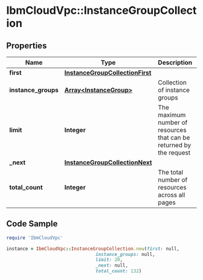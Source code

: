 # IbmCloudVpc::InstanceGroupCollection

## Properties

Name | Type | Description | Notes
------------ | ------------- | ------------- | -------------
**first** | [**InstanceGroupCollectionFirst**](InstanceGroupCollectionFirst.md) |  | 
**instance_groups** | [**Array&lt;InstanceGroup&gt;**](InstanceGroup.md) | Collection of instance groups | 
**limit** | **Integer** | The maximum number of resources that can be returned by the request | 
**_next** | [**InstanceGroupCollectionNext**](InstanceGroupCollectionNext.md) |  | [optional] 
**total_count** | **Integer** | The total number of resources across all pages | 

## Code Sample

```ruby
require 'IbmCloudVpc'

instance = IbmCloudVpc::InstanceGroupCollection.new(first: null,
                                 instance_groups: null,
                                 limit: 20,
                                 _next: null,
                                 total_count: 132)
```


